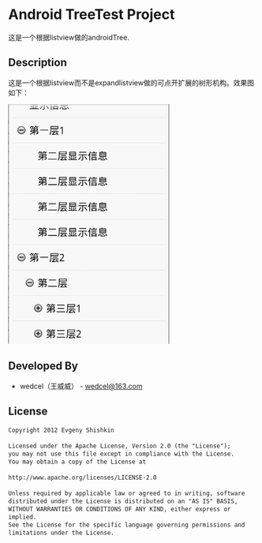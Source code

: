 Android TreeTest Project
==============================

这是一个根据listview做的androidTree.


Description
-----------
这是一个根据listview而不是expandlistview做的可点开扩展的树形机构。效果图如下：

![androidtree](androidTree.png)


Developed By
------------
* wedcel（王威威） - <wedcel@163.com>

License
-------

    Copyright 2012 Evgeny Shishkin
    
    Licensed under the Apache License, Version 2.0 (the "License");
    you may not use this file except in compliance with the License.
    You may obtain a copy of the License at
    
    http://www.apache.org/licenses/LICENSE-2.0
    
    Unless required by applicable law or agreed to in writing, software
    distributed under the License is distributed on an "AS IS" BASIS,
    WITHOUT WARRANTIES OR CONDITIONS OF ANY KIND, either express or implied.
    See the License for the specific language governing permissions and
    limitations under the License.

[1]: http://cyrilmottier.com/media/2012/07/the-making-of-prixing-4-activity-tied-notifications/toast_user_flow_fail.png
[2]: http://cyrilmottier.com/media/2012/07/the-making-of-prixing-4-activity-tied-notifications/in_layout_notification.png
[3]: http://i46.tinypic.com/21kywit.png
